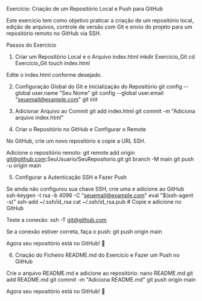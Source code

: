 Exercício: Criação de um Repositório Local e Push para GitHub

Este exercício tem como objetivo praticar a criação de um repositório local, edição de arquivos, controle de versão com Git e envio do projeto para um repositório remoto no GitHub via SSH.

Passos do Exercício

1. Criar um Repositório Local e o Arquivo index.html
mkdir Exercicio_Git
cd Exercicio_Git
touch index.html

Edite o index.html conforme desejado.

2. Configuração Global do Git e Inicialização do Repositório
git config --global user.name "Seu Nome"
git config --global user.email "seuemail@example.com"
git init

3. Adicionar Arquivo ao Commit
git add index.html
git commit -m "Adiciona arquivo index.html"

4. Criar o Repositório no GitHub e Configurar o Remote

No GitHub, crie um novo repositório e copie a URL SSH.

Adicione o repositório remoto:
git remote add origin git@github.com:SeuUsuario/SeuRepositorio.git
git branch -M main
git push -u origin main

5. Configurar a Autenticação SSH e Fazer Push

Se ainda não configurou sua chave SSH, crie uma e adicione ao GitHub
ssh-keygen -t rsa -b 4096 -C "seuemail@example.com"
eval "$(ssh-agent -s)"
ssh-add ~/.ssh/id_rsa
cat ~/.ssh/id_rsa.pub # Copie e adicione no GitHub

Teste a conexão:
ssh -T git@github.com

Se a conexão estiver correta, faça o push:
git push origin main

Agora seu repositório está no GitHub! 🚀

6. Criação do Ficheiro README.md do Exercício e Fazer um Push no GitHub

Crie o arquivo README.md e adicione ao repositório:
nano README.md
git add README.md
git commit -m "Adiciona README.md"
git push origin main

Agora seu repositório está no GitHub! 🚀
